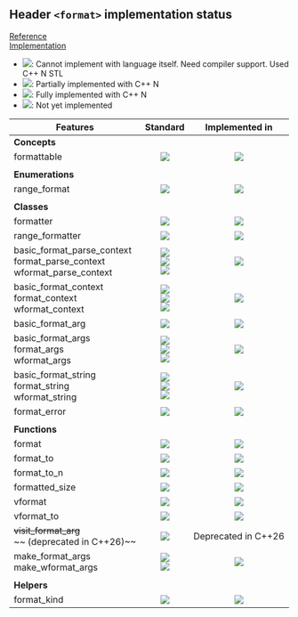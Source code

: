 ## Header `<format>` implementation status

[Reference](https://en.cppreference.com/w/cpp/header/format)  
[Implementation](../ss/include/ss/format.h)

* ![](https://img.shields.io/badge/C%2B%2B-N-red): Cannot implement with language itself. Need compiler support. Used C++ N STL
* ![](https://img.shields.io/badge/C%2B%2B-N-blue): Partially implemented with C++ N
* ![](https://img.shields.io/badge/C%2B%2B-N-green): Fully implemented with C++ N
* ![][notyet]: Not yet implemented

| Features                                     | Standard             | Implemented in                    |
|----------------------------------------------|:--------------------:|:---------------------------------:|
| **Concepts**                                 |                      |                                   |
| formattable                                  | ![][cpp23]           | ![][notyet]                       |
|                                              |                      |                                   |
| **Enumerations**                             |                      |                                   |
| range_format                                 | ![][cpp23]           | ![][notyet]                       |
|                                              |                      |                                   |
| **Classes**                                  |                      |                                   |
| formatter                                    | ![][cpp20]           | ![][notyet]                       |
| range_formatter                              | ![][cpp23]           | ![][notyet]                       |
| basic_format_parse_context <br/>format_parse_context <br/>wformat_parse_context | ![][cpp20] <br/>![][cpp20] <br/>![][cpp20] | ![][notyet]                       |
| basic_format_context <br/>format_context <br/>wformat_context | ![][cpp20] <br/>![][cpp20] <br/>![][cpp20] | ![][notyet]                       |
| basic_format_arg                             | ![][cpp20]           | ![][notyet]                       |
| basic_format_args <br/>format_args <br/>wformat_args | ![][cpp20] <br/>![][cpp20] <br/>![][cpp20] | ![][notyet]                       |
| basic_format_string <br/>format_string <br/>wformat_string | ![][cpp20] <br/>![][cpp20] <br/>![][cpp20] | ![][notyet]                       |
| format_error                                 | ![][cpp20]           | ![][notyet]                       |
|                                              |                      |                                   |
| **Functions**                                |                      |                                   |
| format                                       | ![][cpp20]           | ![][notyet]                       |
| format_to                                    | ![][cpp20]           | ![][notyet]                       |
| format_to_n                                  | ![][cpp20]           | ![][notyet]                       |
| formatted_size                               | ![][cpp20]           | ![][notyet]                       |
| vformat                                      | ![][cpp20]           | ![][notyet]                       |
| vformat_to                                   | ![][cpp20]           | ![][notyet]                       |
| ~~visit_format_arg~~ <br/>~~ (deprecated in C++26)~~ | ![][legacy]          | Deprecated in C++26               |
| make_format_args <br/>make_wformat_args      | ![][cpp20] <br/>![][cpp20] | ![][notyet]                       |
|                                              |                      |                                   |
| **Helpers**                                  |                      |                                   |
| format_kind                                  | ![][cpp23]           | ![][notyet]                       |


<!--
	C++20: 9	| 0
	C++23: 4	| 0

	Total: 13	| 0-->

[notyet]: https://img.shields.io/badge/Not_yet-orange
[removed]: https://img.shields.io/badge/Removed-red
[legacy]: https://img.shields.io/badge/legacy-grey

[cppno11]: https://img.shields.io/badge/C%2B%2B-11-red
[cppno14]: https://img.shields.io/badge/C%2B%2B-14-red
[cppno17]: https://img.shields.io/badge/C%2B%2B-17-red
[cppno20]: https://img.shields.io/badge/C%2B%2B-20-red
[cppno23]: https://img.shields.io/badge/C%2B%2B-23-red

[cpppt11]: https://img.shields.io/badge/C%2B%2B-11-blue
[cpppt14]: https://img.shields.io/badge/C%2B%2B-14-blue
[cpppt17]: https://img.shields.io/badge/C%2B%2B-17-blue
[cpppt20]: https://img.shields.io/badge/C%2B%2B-20-blue
[cpppt23]: https://img.shields.io/badge/C%2B%2B-23-blue

[cpp11]: https://img.shields.io/badge/C%2B%2B-11-green
[cpp14]: https://img.shields.io/badge/C%2B%2B-14-green
[cpp17]: https://img.shields.io/badge/C%2B%2B-17-green
[cpp20]: https://img.shields.io/badge/C%2B%2B-20-green
[cpp23]: https://img.shields.io/badge/C%2B%2B-23-green
